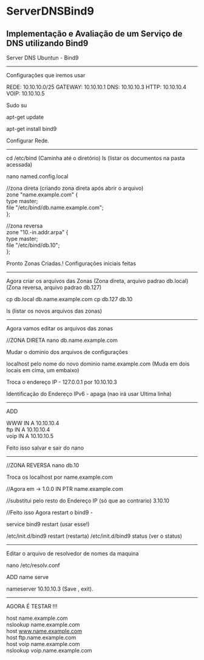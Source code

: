 # ServerDNSBind9
Implementação e Avaliação de um Serviço de DNS utilizando Bind9
---------------------------

Server DNS Ubuntun - Bind9

---------------------------
Configurações que iremos usar

REDE: 10.10.10.0/25
GATEWAY: 10.10.10.1
DNS: 10.10.10.3
HTTP: 10.10.10.4
VOIP: 10.10.10.5

Sudo su 

apt-get update

apt-get install bind9

Configurar Rede.

---------------------------

cd /etc/bind (Caminha até o diretório)
ls (listar os documentos na pasta acessada)

nano named.config.local

//zona direta (criando zona direta após abrir o arquivo) <br>
zone "name.example.com" { <br>
	type master; <br>
	file "/etc/bind/db.name.example.com"; <br>
}; <br>


//zona reversa <br>
zone "10.-in.addr.arpa" { <br>
	type master; <br>
	file "/etc/bind/db.10"; <br>
}; <br>

Pronto Zonas Criadas.!
Configurações iniciais feitas

---------------------------

Agora criar os arquivos das Zonas 
(Zona direta, arquivo padrao db.local)
(Zona reversa, arquivo padrao db.127)

cp db.local db.name.example.com
cp db.127 db.10

ls (listar os novos arquivos das zonas)

---------------------------
Agora vamos editar os arquivos das zonas 

//ZONA DIRETA
nano db.name.example.com

Mudar o dominio dos arquivos de configurações


localhost pelo nome do novo dominio name.example.com
(Muda em dois locais em cima, um embaixo)

Troca o endereço IP - 127.0.0.1 por 10.10.10.3

Identificação do Endereço IPv6 - apaga (nao irá usar Ultima linha)

---------------------------

ADD

WWW	IN	A	10.10.10.4 <br>
ftp	IN	A	10.10.10.4 <br>	
voip	IN	A	10.10.10.5 <br>

Feito isso salvar e sair do nano		

---------------------------
//ZONA REVERSA
nano db.10
  
Troca os localhost por name.example.com

//Agora em -> 1.0.0 IN	PTR name.example.com

//substitui pelo resto do Endereço IP (só que ao contrario)
3.10.10

//Feito isso Agora restart o bind9 - 

service bind9 restart (usar esse!)

/etc/init.d/bind9 restart (restarta)
/etc/init.d/bind9 status (ver o status)

---------------------------
Editar o arquivo de resolvedor de nomes da maquina

nano /etc/resolv.conf 

ADD name serve 

nameserver 10.10.10.3   (Save , exit).

---------------------------

AGORA É TESTAR !!!

host name.example.com <br>
nslookup name.example.com <br>
host www.name.example.com <br>
host ftp.name.example.com <br>
host voip name.example.com <br>
nslookup voip.name.example.com <br>







